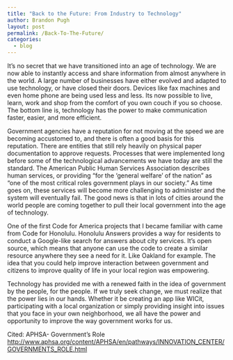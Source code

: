 ```yaml
---
title: "Back to the Future: From Industry to Technology"
author: Brandon Pugh
layout: post
permalink: /Back-To-The-Future/
categories: 
  - blog
---
```


It’s no secret that we have transitioned into an age of technology. We are now able to instantly access and share information from almost anywhere in the world. A large number of businesses have either evolved and adapted to use technology, or have closed their doors. Devices like fax machines and even home phone are being used less and less. Its now possible to live, learn, work and shop from the comfort of you own couch if you so choose. The bottom line is, technology has the power to make communication faster, easier, and more efficient. 

Government agencies have a reputation for not moving at the speed we are becoming accustomed to, and there is often a good basis for this reputation. There are entities that still rely heavily on physical paper documentation to approve requests. Processes that were implemented long before some of the technological advancements we have today are still the standard. The American Public Human Services Association describes human services, or providing “for the ‘general welfare’ of the nation” as “one of the most critical roles government plays in our society.” As time goes on, these services will become more challenging to administer and the system will eventually fail. The good news is that in lots of cities around the world people are coming together to pull their local government into the age of technology. 

One of the first Code for America projects that I became familiar with came from Code for Honolulu. Honolulu Answers provides a way for residents to conduct a Google-like search for answers about city services. It’s open source, which means that anyone can use the code to create a similar resource anywhere they see a need for it. Like Oakland for example. The idea that you could help improve interaction between government and citizens to improve quality of life in your local region was empowering. 

Technology has provided me with a renewed faith in the idea of government by the people, for the people. If we truly seek change, we must realize that the power lies in our hands. Whether it be creating an app like WICit, participating with a local organization or simply providing insight into issues that you face in your own neighborhood, we all have the power and opportunity to improve the way government works for us.

Cited: APHSA- Government’s Role http://www.aphsa.org/content/APHSA/en/pathways/INNOVATION_CENTER/GOVERNMENTS_ROLE.html
